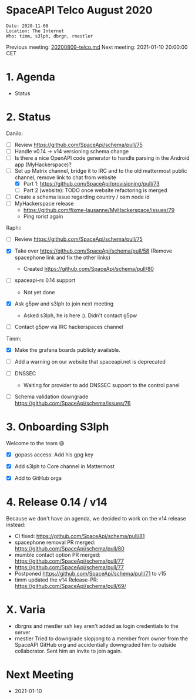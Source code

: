 # SpaceAPI Telco August 2020

    Date: 2020-11-08
    Location: The Internet
    Who: timm, s3lph, dbrgn, rnestler

Previous meeting: [20200809-telco.md](https://github.com/SpaceApi/meeting-notes/blob/master/20200809-telco.md)
Next meeting: 2021-01-10 20:00:00 CET

# 1. Agenda

  * Status

# 2. Status

Danilo:
 * [ ] Review https://github.com/SpaceApi/schema/pull/75
 * [ ] Handle v0.14 -> v14 versioning schema change
 * [ ] Is there a nice OpenAPI code generator to handle parsing in the Android app (MyHackerspace)?
 * [ ] Set up Matrix channel, bridge it to IRC and to the old mattermost public channel, remove link to chat from website
     * [x] Part 1: https://github.com/SpaceApi/provisioning/pull/73
     * [ ] Part 2 (website): TODO once website refactoring is merged
 * [ ] Create a schema issue regarding country / osm node id
 * [ ] MyHackerspace release
     * https://github.com/fixme-lausanne/MyHackerspace/issues/79
     * Ping rorist again

Raphi:
 * [ ] Review https://github.com/SpaceApi/schema/pull/75
 * [x] Take over https://github.com/SpaceApi/schema/pull/58 (Remove spacephone link and fix the other links)
     * Created https://github.com/SpaceApi/schema/pull/80
 * [ ] spaceapi-rs 0.14 support
     * Not yet done
 * [x] Ask g5pw and s3lph to join next meeting
     * Asked s3lph, he is here :). Didn't contact g5pw
 * [ ] Contact g5pw via IRC hackerspaces channel


Timm:
 * [x] Make the grafana boards publicly available.
 * [ ] Add a warning on our website that spaceapi.net is deprecated
 * [ ] DNSSEC
   * Waiting for provider to add DNSSEC support to the control panel
 * [ ] Schema validation downgrade https://github.com/SpaceApi/schema/issues/76


# 3. Onboarding S3lph

Welcome to the team :smiley: 

 * [x] gopass access: Add his gpg key
 * [x] Add s3lph to Core channel in Mattermost
 * [x] Add to GitHub orga


# 4. Release 0.14 / v14

Because we don't have an agenda, we decided to work on the v14 release instead:

 * CI fixed: https://github.com/SpaceApi/schema/pull/81
 * spacephone removal PR merged: https://github.com/SpaceApi/schema/pull/80
 * mumble contact option PR merged: https://github.com/SpaceApi/schema/pull/77
 * https://github.com/SpaceApi/schema/pull/77
 * Postponed https://github.com/SpaceApi/schema/pull/71 to v15
 * timm updated the v14 Release-PR: https://github.com/SpaceApi/schema/pull/69/

# X. Varia

 * dbrgns and rnestler ssh key aren't added as login credentials to the server
 * rnestler Tried to downgrade slopjong to a member from owner from the SpaceAPI GitHub org and accidentially downgraded him to outside collaborator. Sent him an invite to join again.

# Next Meeting

* 2021-01-10
